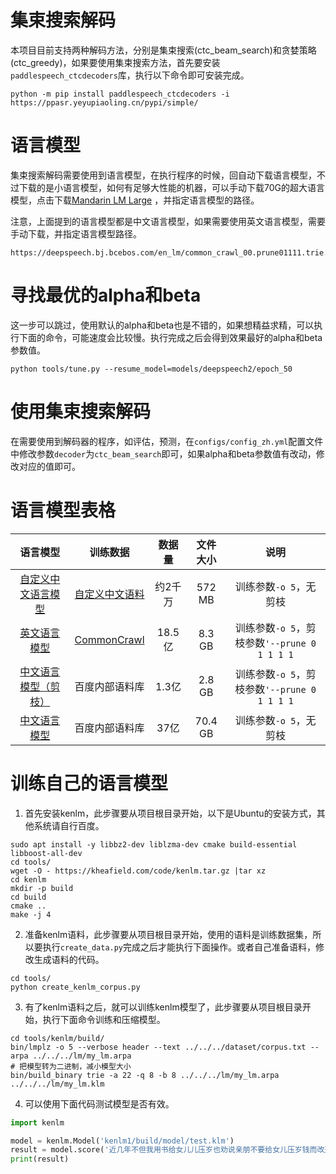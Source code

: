 # 集束搜索解码

本项目目前支持两种解码方法，分别是集束搜索(ctc_beam_search)和贪婪策略(ctc_greedy)，如果要使用集束搜索方法，首先要安装`paddlespeech_ctcdecoders`库，执行以下命令即可安装完成。
```shell
python -m pip install paddlespeech_ctcdecoders -i https://ppasr.yeyupiaoling.cn/pypi/simple/
```

# 语言模型

集束搜索解码需要使用到语言模型，在执行程序的时候，回自动下载语言模型，不过下载的是小语言模型，如何有足够大性能的机器，可以手动下载70G的超大语言模型，点击下载[Mandarin LM Large](https://deepspeech.bj.bcebos.com/zh_lm/zhidao_giga.klm) ，并指定语言模型的路径。

注意，上面提到的语言模型都是中文语言模型，如果需要使用英文语言模型，需要手动下载，并指定语言模型路径。
```shell
https://deepspeech.bj.bcebos.com/en_lm/common_crawl_00.prune01111.trie.klm
```

# 寻找最优的alpha和beta

这一步可以跳过，使用默认的alpha和beta也是不错的，如果想精益求精，可以执行下面的命令，可能速度会比较慢。执行完成之后会得到效果最好的alpha和beta参数值。
```shell
python tools/tune.py --resume_model=models/deepspeech2/epoch_50
```

# 使用集束搜索解码

在需要使用到解码器的程序，如评估，预测，在`configs/config_zh.yml`配置文件中修改参数`decoder`为`ctc_beam_search`即可，如果alpha和beta参数值有改动，修改对应的值即可。

# 语言模型表格

|                                          语言模型                                          |                                                      训练数据                                                       |  数据量  |  文件大小   |                 说明                  |
|:--------------------------------------------------------------------------------------:|:---------------------------------------------------------------------------------------------------------------:|:-----:|:-------:|:-----------------------------------:|
|         [自定义中文语言模型](https://pan.baidu.com/s/1vdQsqnoKHO9jdFU_1If49g?pwd=ea09)          |                       [自定义中文语料](https://download.csdn.net/download/qq_33200967/87002687)                        | 约2千万  | 572 MB  |           训练参数`-o 5`，无剪枝            |
|  [英文语言模型](https://deepspeech.bj.bcebos.com/en_lm/common_crawl_00.prune01111.trie.klm)  | [CommonCrawl](http://web-language-models.s3-website-us-east-1.amazonaws.com/ngrams/en/deduped/en.00.deduped.xz) | 18.5亿 | 8.3 GB  | 训练参数`-o 5`，剪枝参数`'--prune 0 1 1 1 1` |
| [中文语言模型（剪枝）](https://deepspeech.bj.bcebos.com/zh_lm/zh_giga.no_cna_cmn.prune01244.klm) |                                                     百度内部语料库                                                     | 1.3亿  | 2.8 GB  | 训练参数`-o 5`，剪枝参数`'--prune 0 1 1 1 1` |                                     |
|            [中文语言模型](https://deepspeech.bj.bcebos.com/zh_lm/zhidao_giga.klm)            |                                                     百度内部语料库                                                     |  37亿  | 70.4 GB |           训练参数`-o 5`，无剪枝            |                                     


# 训练自己的语言模型

1. 首先安装kenlm，此步骤要从项目根目录开始，以下是Ubuntu的安装方式，其他系统请自行百度。
```shell
sudo apt install -y libbz2-dev liblzma-dev cmake build-essential libboost-all-dev
cd tools/
wget -O - https://kheafield.com/code/kenlm.tar.gz |tar xz
cd kenlm
mkdir -p build
cd build
cmake ..
make -j 4
```

2. 准备kenlm语料，此步骤要从项目根目录开始，使用的语料是训练数据集，所以要执行`create_data.py`完成之后才能执行下面操作。或者自己准备语料，修改生成语料的代码。

```shell
cd tools/
python create_kenlm_corpus.py
```

3. 有了kenlm语料之后，就可以训练kenlm模型了，此步骤要从项目根目录开始，执行下面命令训练和压缩模型。
```shell
cd tools/kenlm/build/ 
bin/lmplz -o 5 --verbose header --text ../../../dataset/corpus.txt --arpa ../../../lm/my_lm.arpa
# 把模型转为二进制，减小模型大小
bin/build_binary trie -a 22 -q 8 -b 8 ../../../lm/my_lm.arpa ../../../lm/my_lm.klm
```

4. 可以使用下面代码测试模型是否有效。
```python
import kenlm

model = kenlm.Model('kenlm1/build/model/test.klm')
result = model.score('近几年不但我用书给女儿儿压岁也劝说亲朋不要给女儿压岁钱而改送压岁书', bos=True, eos=True)
print(result)
```